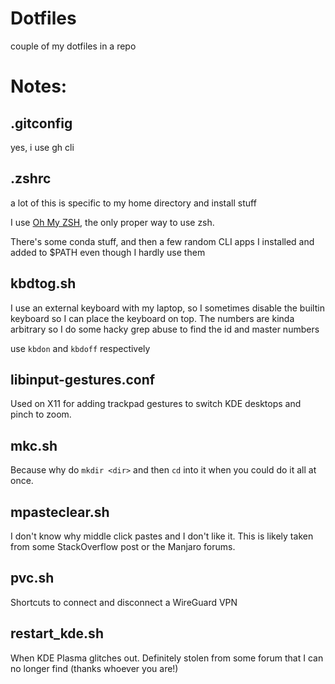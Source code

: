 # Dotfiles

couple of my dotfiles in a repo 


# Notes:

## .gitconfig

yes, i use gh cli

## .zshrc

a lot of this is specific to my home directory and install stuff

I use [Oh My ZSH](https://ohmyz.sh/), the only proper way to use zsh.

There's some conda stuff, and then a few random CLI apps I installed 
and added to $PATH even though I hardly use them


## kbdtog.sh 

I use an external keyboard with my laptop, so I sometimes disable the 
builtin keyboard so I can place the keyboard on top. The numbers are kinda
arbitrary so I do some hacky grep abuse to find the id and master numbers

use `kbdon` and `kbdoff` respectively

## libinput-gestures.conf 

Used on X11 for adding trackpad gestures to switch KDE desktops 
and pinch to zoom.

## mkc.sh 

Because why do `mkdir <dir>` and then `cd` into it when you could do it 
all at once.

## mpasteclear.sh 

I don't know why middle click pastes and I don't like it. This is likely
taken from some StackOverflow post or the Manjaro forums.

## pvc.sh 

Shortcuts to connect and disconnect a WireGuard VPN 

## restart_kde.sh 

When KDE Plasma glitches out. Definitely stolen from some forum that I 
can no longer find (thanks whoever you are!)
